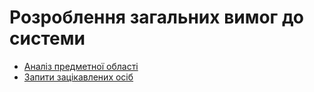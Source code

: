 # Розроблення загальних вимог до системи

- [Аналіз предметної області](./state-of-the-art.html)
- [Запити зацікавлених осіб](./stakeholders-needs.html)
